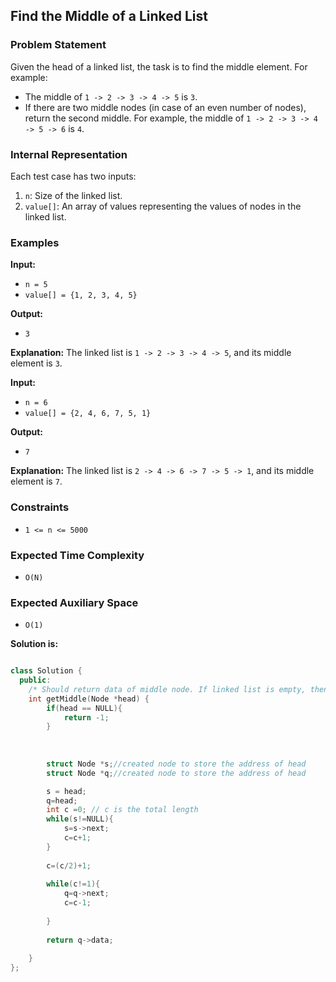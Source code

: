 ﻿## Find the Middle of a Linked List

### Problem Statement

Given the head of a linked list, the task is to find the middle element. For example:

-   The middle of `1 -> 2 -> 3 -> 4 -> 5` is `3`.
-   If there are two middle nodes (in case of an even number of nodes), return the second middle. For example, the middle of `1 -> 2 -> 3 -> 4 -> 5 -> 6` is `4`.

### Internal Representation

Each test case has two inputs:

1.  `n`: Size of the linked list.
2.  `value[]`: An array of values representing the values of nodes in the linked list.

### Examples

**Input:**

-   `n = 5`
-   `value[] = {1, 2, 3, 4, 5}`

**Output:**

-   `3`

**Explanation:** The linked list is `1 -> 2 -> 3 -> 4 -> 5`, and its middle element is `3`.

**Input:**

-   `n = 6`
-   `value[] = {2, 4, 6, 7, 5, 1}`

**Output:**

-   `7`

**Explanation:** The linked list is `2 -> 4 -> 6 -> 7 -> 5 -> 1`, and its middle element is `7`.

### Constraints

-   `1 <= n <= 5000`

### Expected Time Complexity

-   `O(N)`

### Expected Auxiliary Space

-   `O(1)`


**Solution is:**

```cpp

class Solution {
  public:
    /* Should return data of middle node. If linked list is empty, then  -1*/
    int getMiddle(Node *head) {
        if(head == NULL){
            return -1;
        }
        
        
        
        struct Node *s;//created node to store the address of head
        struct Node *q;//created node to store the address of head

        s = head;
        q=head;
        int c =0; // c is the total length
        while(s!=NULL){
            s=s->next;
            c=c+1;
        }
        
        c=(c/2)+1;
        
        while(c!=1){
            q=q->next;
            c=c-1;
            
        }
        
        return q->data;
      
    }
};